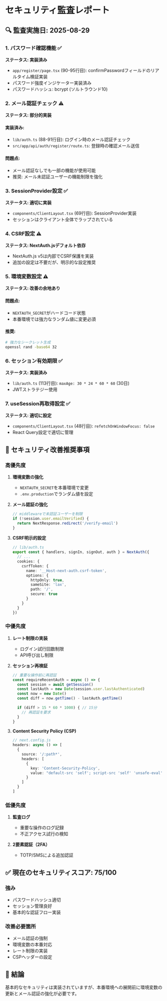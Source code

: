 # セキュリティ監査レポート

## 🔍 監査実施日: 2025-08-29

### 1. パスワード確認機能 ✅
**ステータス: 実装済み**
- `app/register/page.tsx` (90-95行目): confirmPasswordフィールドのリアルタイム検証実装
- パスワード強度インジケーター実装済み
- パスワードハッシュ: bcrypt (ソルトラウンド10)

### 2. メール認証チェック ⚠️
**ステータス: 部分的実装**

#### 実装済み:
- `lib/auth.ts` (88-91行目): ログイン時のメール認証チェック
- `src/app/api/auth/register/route.ts`: 登録時の確認メール送信

#### 問題点:
- メール認証なしでも一部の機能が使用可能
- 推奨: メール未認証ユーザーの機能制限を強化

### 3. SessionProvider設定 ✅
**ステータス: 適切に実装**
- `components/ClientLayout.tsx` (69行目): SessionProvider実装
- セッションはクライアント全体でラップされている

### 4. CSRF設定 ⚠️
**ステータス: NextAuth.jsデフォルト依存**
- NextAuth.js v5は内部でCSRF保護を実装
- 追加の設定は不要だが、明示的な設定推奨

### 5. 環境変数設定 ⚠️
**ステータス: 改善の余地あり**

#### 問題点:
- `NEXTAUTH_SECRET`がハードコード状態
- 本番環境では強力なランダム値に変更必須

#### 推奨:
```bash
# 強力なシークレット生成
openssl rand -base64 32
```

### 6. セッション有効期限 ✅
**ステータス: 実装済み**
- `lib/auth.ts` (113行目): `maxAge: 30 * 24 * 60 * 60` (30日)
- JWTストラテジー使用

### 7. useSession再取得設定 ✅
**ステータス: 適切に設定**
- `components/ClientLayout.tsx` (48行目): `refetchOnWindowFocus: false`
- React Query設定で適切に管理

## 🔐 セキュリティ改善推奨事項

### 高優先度
1. **環境変数の強化**
   - `NEXTAUTH_SECRET`を本番環境で変更
   - `.env.production`でランダム値を設定

2. **メール認証の強化**
   ```typescript
   // middlewareで未認証ユーザーを制限
   if (!session.user.emailVerified) {
     return NextResponse.redirect('/verify-email')
   }
   ```

3. **CSRF明示的設定**
   ```typescript
   // lib/auth.ts
   export const { handlers, signIn, signOut, auth } = NextAuth({
     // ...
     cookies: {
       csrfToken: {
         name: '__Host-next-auth.csrf-token',
         options: {
           httpOnly: true,
           sameSite: 'lax',
           path: '/',
           secure: true
         }
       }
     }
   })
   ```

### 中優先度
1. **レート制限の実装**
   - ログイン試行回数制限
   - API呼び出し制限

2. **セッション再検証**
   ```typescript
   // 重要な操作前に再認証
   const requireRecentAuth = async () => {
     const session = await getSession()
     const lastAuth = new Date(session.user.lastAuthenticated)
     const now = new Date()
     const diff = now.getTime() - lastAuth.getTime()
     
     if (diff > 15 * 60 * 1000) { // 15分
       // 再認証を要求
     }
   }
   ```

3. **Content Security Policy (CSP)**
   ```typescript
   // next.config.js
   headers: async () => [
     {
       source: '/:path*',
       headers: [
         {
           key: 'Content-Security-Policy',
           value: "default-src 'self'; script-src 'self' 'unsafe-eval' 'unsafe-inline';"
         }
       ]
     }
   ]
   ```

### 低優先度
1. **監査ログ**
   - 重要な操作のログ記録
   - 不正アクセス試行の検知

2. **2要素認証（2FA）**
   - TOTP/SMSによる追加認証

## ✅ 現在のセキュリティスコア: 75/100

### 強み
- パスワードハッシュ適切
- セッション管理良好
- 基本的な認証フロー実装

### 改善必要箇所
- メール認証の強制
- 環境変数の本番対応
- レート制限の実装
- CSPヘッダーの設定

## 📝 結論
基本的なセキュリティは実装されていますが、本番環境への展開前に環境変数の更新とメール認証の強化が必要です。